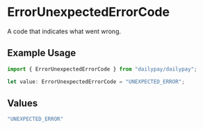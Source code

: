 # ErrorUnexpectedErrorCode

A code that indicates what went wrong.

## Example Usage

```typescript
import { ErrorUnexpectedErrorCode } from "dailypay/dailypay";

let value: ErrorUnexpectedErrorCode = "UNEXPECTED_ERROR";
```

## Values

```typescript
"UNEXPECTED_ERROR"
```